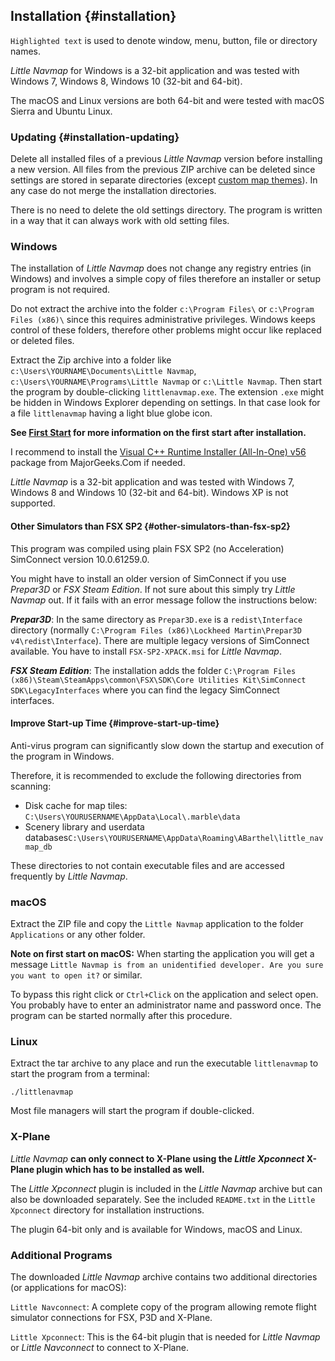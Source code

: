 ## Installation {#installation}

`Highlighted text` is used to denote window, menu, button, file or directory names.

*Little Navmap* for Windows is a 32-bit application and was tested with Windows 7, Windows 8, Windows 10 (32-bit and 64-bit).

The macOS and Linux versions are both 64-bit and were tested with macOS Sierra and Ubuntu Linux.

### Updating {#installation-updating}
Delete all installed files of a previous _Little Navmap_ version before installing a new version. All files from the previous ZIP archive can be deleted since settings are stored in separate directories (except [custom map themes](MAPTHEMES.md)). In any case do not merge the installation directories.

There is no need to delete the old settings directory. The program is written in a way that it can always work with old setting files.

### Windows

The installation of _Little Navmap_ does not change any registry entries (in Windows) and involves a simple copy of files therefore an installer or setup program is not required.

Do not extract the archive into the folder `c:\Program Files\` or `c:\Program Files (x86)\` since this requires administrative privileges. Windows keeps control of these folders, therefore other problems might occur like replaced or deleted files.

Extract the Zip archive into a folder like `c:\Users\YOURNAME\Documents\Little Navmap`, `c:\Users\YOURNAME\Programs\Little Navmap` or `c:\Little Navmap`. Then start the program by double-clicking `littlenavmap.exe`. The extension `.exe` might be hidden in Windows Explorer depending on settings. In that case look for a file `littlenavmap` having a light blue globe icon.

**See [First Start](INTRO.md#first-start) for more information on the first start after installation.**

I recommend to install the [Visual C++ Runtime Installer (All-In-One) v56](https://www.majorgeeks.com/files/details/visual_c_runtime_installer.html) package from MajorGeeks.Com if needed.

_Little Navmap_ is a 32-bit application and was tested with Windows 7, Windows 8 and Windows 10 (32-bit and 64-bit). Windows XP is not supported.

#### Other Simulators than FSX SP2 {#other-simulators-than-fsx-sp2}

This program was compiled using plain FSX SP2 (no Acceleration) SimConnect version 10.0.61259.0.

You might have to install an older version of SimConnect if you use _Prepar3D_ or _FSX Steam Edition_. If not sure about this simply try _Little Navmap_ out. If it fails with an error message follow the instructions below:

_**Prepar3D**_: In the same directory as `Prepar3D.exe` is a `redist\Interface` directory (normally `C:\Program Files (x86)\Lockheed Martin\Prepar3D v4\redist\Interface`). There are multiple legacy versions of SimConnect available. You have to install `FSX-SP2-XPACK.msi` for _Little Navmap_.

_**FSX Steam Edition**_: The installation adds the folder `C:\Program Files (x86)\Steam\SteamApps\common\FSX\SDK\Core Utilities Kit\SimConnect SDK\LegacyInterfaces` where you can find the legacy SimConnect interfaces.

#### Improve Start-up Time {#improve-start-up-time}

Anti-virus program can significantly slow down the startup and execution of the program in Windows.

Therefore, it is recommended to exclude the following directories from scanning:

* Disk cache for map tiles: `C:\Users\YOURUSERNAME\AppData\Local\.marble\data`
* Scenery library and userdata databases`C:\Users\YOURUSERNAME\AppData\Roaming\ABarthel\little_navmap_db`

These directories to not contain executable files and are accessed frequently by _Little Navmap_.

### macOS

Extract the ZIP file and copy the `Little Navmap` application to the folder `Applications` or any other folder.

**Note on first start on macOS:** When starting the application you will get a message `Little Navmap is from an unidentified developer. Are you sure you want to open it?` or similar.

To bypass this right click or `Ctrl+Click` on the application and select open. You probably have to enter an administrator name and password once. The program can be started normally after this procedure.

### Linux

Extract the tar archive to any place and run the executable `littlenavmap` to start the program from a terminal:

`./littlenavmap`

Most file managers will start the program if double-clicked.

### X-Plane

*Little Navmap* **can only connect to X-Plane using the *Little Xpconnect* X-Plane plugin which has to be installed as well.**

The *Little Xpconnect* plugin is included in the *Little Navmap* archive but can also be downloaded separately. See the included `README.txt` in the `Little Xpconnect` directory for installation instructions.

The plugin 64-bit only and is available for Windows, macOS and Linux.

### Additional Programs

The downloaded *Little Navmap* archive contains two additional directories (or applications for macOS):

`Little Navconnect`: A complete copy of the program allowing remote flight simulator connections for FSX, P3D and X-Plane.

`Little Xpconnect`: This is the 64-bit plugin that is needed for *Little Navmap* or *Little Navconnect* to connect to X-Plane.
